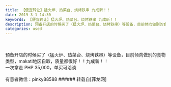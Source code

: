 ```yaml
---
title: 【便宜转让】猛火炉、热菜台、烧烤铁串 九成新！！
date: 2019-3-1 14:30
keywords: 【便宜转让】猛火炉、热菜台、烧烤铁串 九成新！！
description: 预备开店的时候买了（猛火炉、热菜台、烧烤铁串）等设备，目前倾向做别的食物类型，makati地区自取，质量都很好！！九成新！！一次拿走 PHP 35,000，单买可洽谈 有意者微信：pinky88588
categories: used
---
```

<td class="t_f" id="postmessage_3136228">

<br/>
<br/>
预备开店的时候买了（猛火炉、热菜台、烧烤铁串）等设备，目前倾向做别的食物类型，makati地区自取，质量都很好！！九成新！！<br/>
一次拿走 PHP 35,000，单买可洽谈 <img alt="" border="0" onclick="" onmouseover="" smilieid="13" src="static/image/smiley/default/loveliness.gif"/><br/>
<br/>
有意者微信：pinky88588</td>
###### 转载自[菲龙网]